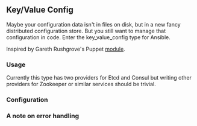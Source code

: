 ## Key/Value Config
Maybe your configuration data isn't in files on disk, but in a new fancy distributed configuration store. But you still want to manage that configuration in code. Enter the key_value_config type for Ansible.  

Inspired by Gareth Rushgrove's Puppet [module](https://github.com/garethr/garethr-key_value_config).   

### Usage  
Currently this type has two providers for Etcd and Consul but writing other providers for Zookeeper or similar services should be trivial.   


### Configuration  


### A note on error handling   
